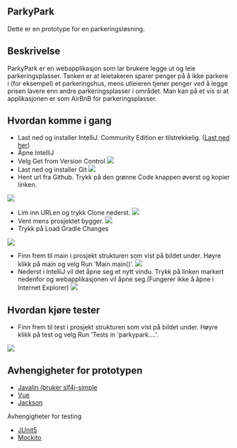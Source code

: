 ## ParkyPark
Dette er en prototype for en parkeringsløsning. 

## Beskrivelse
ParkyPark er en webapplikasjon som lar brukere legge ut og leie parkeringsplasser. 
Tanken er at leietakeren sparer penger på å ikke parkere i (for eksempel)
et parkeringshus, mens utleieren tjener penger ved å legge prisen lavere enn andre parkeringsplasser
i området. Man kan på et vis si at applikasjonen er som AirBnB for parkeringsplasser.

## Hvordan komme i gang
- Last ned og installer IntelliJ. Community Edition er tilstrekkelig.  ([Last ned her](https://www.jetbrains.com/idea/download/#section=windows))
- Åpne IntelliJ
- Velg Get from Version Control
![](images/get_from_vc.png)
- Last ned og installer Git
![](images/install_git.png)
- Hent url fra Github. Trykk på den grønne Code knappen øverst og kopier linken.

![](images/url_github.png)
- Lim inn URLen og trykk Clone nederst.
![](images/lim_inn_url.png)
- Vent mens prosjektet bygger.
![](images/vent.png)
- Trykk på Load Gradle Changes

![](images/load_gradle_changes.png)
- Finn frem til main i prosjekt strukturen som vist på bildet under. Høyre klikk på main og velg Run 'Main.main()'.
![](images/kjor_main.png)
- Nederst i IntelliJ vil det åpne seg et nytt vindu. Trykk på linken markert nedenfor og webapplikasjonen vil åpne seg.(Fungerer ikke å åpne i Internet Explorer)
![](images/javalin.png)

## Hvordan kjøre tester
- Finn frem til test i prosjekt strukturen som vist på bildet under. Høyre klikk på test og velg Run 'Tests in 'parkypark....'.

![](images/kjor_test.png)

## Avhengigheter for prototypen
- [Javalin (bruker slf4j-simple](https://javalin.io/documentation)
- [Vue](https://vuejs.org/v2/guide/)
- [Jackson](https://github.com/FasterXML/jackson-docs)

Avhengigheter for testing
- [JUnit5](https://junit.org/junit5/docs/current/user-guide/)
- [Mockito](https://site.mockito.org/)
